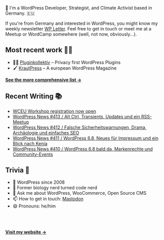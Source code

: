 👋 I'm a WordPress Developer, Strategist, and Climate Activist based in Germany. 🇪🇺

If you're from Germany and interested in WordPress, you might know my weekly newsletter [WP Letter](https://wpletter.de/). Feel free to get in touch or meet me at a Meetup or WordCamp somewhere (well, not now, obviously...).


## Most recent work 👷‍♂️

- 👨‍💻 [Pluginkollektiv](https://github.com/pluginkollektiv) – Privacy first WordPress Plugins
- 🖌️ [KrautPress](https://kraut.press) – A european WordPress Magazine

**[See the more comprehensive list &rarr;](https://simonkraft.com/what-i-do)**


## Recent Writing 📚

<!-- BLOG-POST-LIST:START -->
- [WCEU Workshop registration now open](https://feed.kraut.press/link/23937/17023660/wceu-workshop-registration-now-open)
- [WordPress News #413 / Alt Ctrl, Transients, Updates und ein RSS-Meetup](https://feed.kraut.press/link/14399/17021950/413)
- [WordPress News #412 / Falsche Sicherheitswarnungen, Drama, Archäologie und einfaches SEO](https://feed.kraut.press/link/14399/17017232/412)
- [WordPress News #411 / WordPress 6.8, Neues für Impressum und ein Blick nach Kenia](https://feed.kraut.press/link/14399/17012050/411)
- [WordPress News #410 / WordPress 6.8 bald da, Markenrechte und Community-Events](https://feed.kraut.press/link/14399/17005508/410)
<!-- BLOG-POST-LIST:END -->


## Trivia 🤪

- 👴 WordPress since 2008
- 🌱 Former biology nerd turned code nerd
- 💬 Ask me about WordPress, WooCommerce, Open Source CMS
- 📫 How to get in touch: [Mastodon](https://dewp.space/@simon)
- 😄 Pronouns: he/him

<br/><br/><br/>
**[Visit my website &rarr;](https://simonkraft.com/hi)**